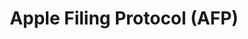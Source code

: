---
title: "Apple Filing Protocol (AFP)"
linkTitle: "AFP"
description: "Configuring and troubleshooting AFP shares."
type: docs
weight: 4
---